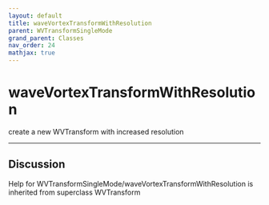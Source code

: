```yaml
---
layout: default
title: waveVortexTransformWithResolution
parent: WVTransformSingleMode
grand_parent: Classes
nav_order: 24
mathjax: true
---
```


#  waveVortexTransformWithResolution

create a new WVTransform with increased resolution


---

## Discussion

  
Help for WVTransformSingleMode/waveVortexTransformWithResolution is inherited from superclass WVTransform
